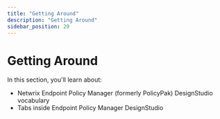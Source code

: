 ```yaml
---
title: "Getting Around"
description: "Getting Around"
sidebar_position: 20
---
```


# Getting Around

In this section, you'll learn about:

- Netwrix Endpoint Policy Manager (formerly PolicyPak) DesignStudio vocabulary
- Tabs inside Endpoint Policy Manager DesignStudio
